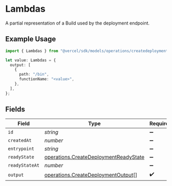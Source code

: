 # Lambdas

A partial representation of a Build used by the deployment endpoint.

## Example Usage

```typescript
import { Lambdas } from "@vercel/sdk/models/operations/createdeployment.js";

let value: Lambdas = {
  output: [
    {
      path: "/bin",
      functionName: "<value>",
    },
  ],
};
```

## Fields

| Field                                                                                          | Type                                                                                           | Required                                                                                       | Description                                                                                    |
| ---------------------------------------------------------------------------------------------- | ---------------------------------------------------------------------------------------------- | ---------------------------------------------------------------------------------------------- | ---------------------------------------------------------------------------------------------- |
| `id`                                                                                           | *string*                                                                                       | :heavy_minus_sign:                                                                             | N/A                                                                                            |
| `createdAt`                                                                                    | *number*                                                                                       | :heavy_minus_sign:                                                                             | N/A                                                                                            |
| `entrypoint`                                                                                   | *string*                                                                                       | :heavy_minus_sign:                                                                             | N/A                                                                                            |
| `readyState`                                                                                   | [operations.CreateDeploymentReadyState](../../models/operations/createdeploymentreadystate.md) | :heavy_minus_sign:                                                                             | N/A                                                                                            |
| `readyStateAt`                                                                                 | *number*                                                                                       | :heavy_minus_sign:                                                                             | N/A                                                                                            |
| `output`                                                                                       | [operations.CreateDeploymentOutput](../../models/operations/createdeploymentoutput.md)[]       | :heavy_check_mark:                                                                             | N/A                                                                                            |